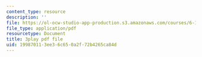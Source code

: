 ```yaml
---
content_type: resource
description: ''
file: https://ol-ocw-studio-app-production.s3.amazonaws.com/courses/6-172-performance-engineering-of-software-systems-fall-2018/199870113ee36c650a2f72b4265ca84d_d5e_YJGXXFU.pdf
file_type: application/pdf
resourcetype: Document
title: 3play pdf file
uid: 19987011-3ee3-6c65-0a2f-72b4265ca84d
---
```

